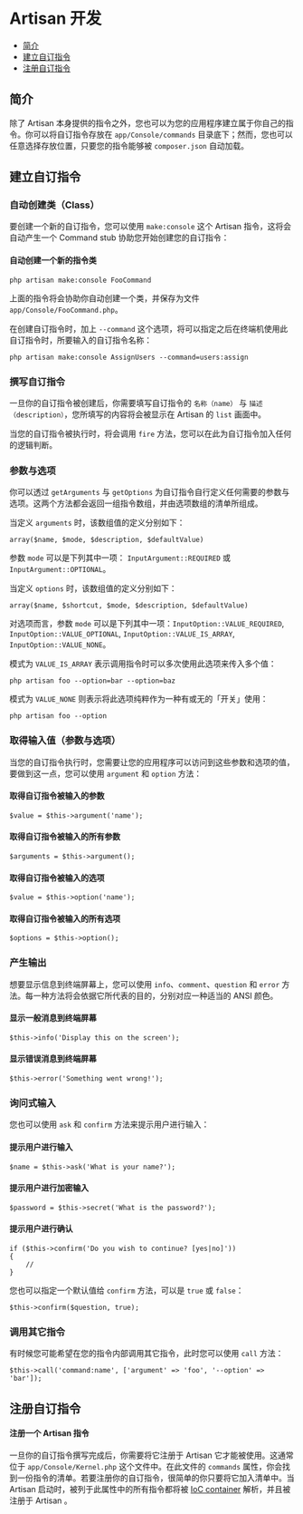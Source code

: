 # Artisan 开发

- [简介](#introduction)
- [建立自订指令](#building-a-command)
- [注册自订指令](#registering-commands)

<a name="introduction"></a>
## 简介

除了 Artisan 本身提供的指令之外，您也可以为您的应用程序建立属于你自己的指令。你可以将自订指令存放在 `app/Console/commands` 目录底下；然而，您也可以任意选择存放位置，只要您的指令能够被 `composer.json` 自动加载。

<a name="building-a-command"></a>
## 建立自订指令

### 自动创建类（Class）

要创建一个新的自订指令，您可以使用 `make:console` 这个 Artisan 指令，这将会自动产生一个 Command stub 协助您开始创建您的自订指令：

#### 自动创建一个新的指令类

	php artisan make:console FooCommand

上面的指令将会协助你自动创建一个类，并保存为文件 `app/Console/FooCommand.php`。

在创建自订指令时，加上 `--command` 这个选项，将可以指定之后在终端机使用此自订指令时，所要输入的自订指令名称：

	php artisan make:console AssignUsers --command=users:assign

### 撰写自订指令

一旦你的自订指令被创建后，你需要填写自订指令的 `名称（name）` 与 `描述（description）`，您所填写的内容将会被显示在 Artisan 的 `list` 画面中。

当您的自订指令被执行时，将会调用 `fire` 方法，您可以在此为自订指令加入任何的逻辑判断。

### 参数与选项

你可以透过 `getArguments` 与 `getOptions` 为自订指令自行定义任何需要的参数与选项。这两个方法都会返回一组指令数组，并由选项数组的清单所组成。

当定义 `arguments` 时，该数组值的定义分别如下：

	array($name, $mode, $description, $defaultValue)

参数 `mode` 可以是下列其中一项： `InputArgument::REQUIRED` 或 `InputArgument::OPTIONAL`。

当定义 `options` 时，该数组值的定义分别如下：

	array($name, $shortcut, $mode, $description, $defaultValue)

对选项而言，参数 `mode` 可以是下列其中一项：`InputOption::VALUE_REQUIRED`, `InputOption::VALUE_OPTIONAL`, `InputOption::VALUE_IS_ARRAY`, `InputOption::VALUE_NONE`。

模式为 `VALUE_IS_ARRAY` 表示调用指令时可以多次使用此选项来传入多个值：

	php artisan foo --option=bar --option=baz

模式为 `VALUE_NONE` 则表示将此选项纯粹作为一种有或无的「开关」使用：

	php artisan foo --option

### 取得输入值（参数与选项）

当您的自订指令执行时，您需要让您的应用程序可以访问到这些参数和选项的值，要做到这一点，您可以使用 `argument` 和 `option` 方法：

#### 取得自订指令被输入的参数

	$value = $this->argument('name');

#### 取得自订指令被输入的所有参数

	$arguments = $this->argument();

#### 取得自订指令被输入的选项

	$value = $this->option('name');

#### 取得自订指令被输入的所有选项

	$options = $this->option();

### 产生输出

想要显示信息到终端屏幕上，您可以使用 `info`、`comment`、`question` 和 `error` 方法。每一种方法将会依据它所代表的目的，分别对应一种适当的 ANSI 颜色。

#### 显示一般消息到终端屏幕

	$this->info('Display this on the screen');

#### 显示错误消息到终端屏幕

	$this->error('Something went wrong!');

### 询问式输入

您也可以使用 `ask` 和 `confirm` 方法来提示用户进行输入：

#### 提示用户进行输入

	$name = $this->ask('What is your name?');

#### 提示用户进行加密输入

	$password = $this->secret('What is the password?');

#### 提示用户进行确认

	if ($this->confirm('Do you wish to continue? [yes|no]'))
	{
		//
	}

您也可以指定一个默认值给 `confirm` 方法，可以是 `true` 或 `false`：

	$this->confirm($question, true);

### 调用其它指令

有时候您可能希望在您的指令内部调用其它指令，此时您可以使用 `call` 方法：

	$this->call('command:name', ['argument' => 'foo', '--option' => 'bar']);

<a name="registering-commands"></a>
## 注册自订指令

#### 注册一个 Artisan 指令

一旦你的自订指令撰写完成后，你需要将它注册于 Artisan 它才能被使用。这通常位于 `app/Console/Kernel.php` 这个文件中。在此文件的 `commands` 属性，你会找到一份指令的清单。若要注册你的自订指令，很简单的你只要将它加入清单中。当 Artisan 启动时，被列于此属性中的所有指令都将被 [IoC container](/docs/5.0/container) 解析，并且被注册于 Artisan 。
